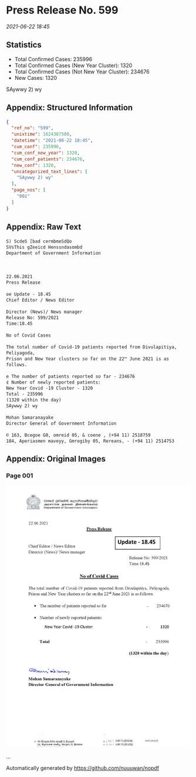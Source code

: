 
# Press Release No. 599
*2021-06-22 18:45*
## Statistics
* Total Confirmed Cases: 235996
* Total Confirmed Cases (New Year Cluster): 1320
* Total Confirmed Cases (Not New Year Cluster): 234676
* New Cases: 1320


SAywwy 2) wy

## Appendix: Structured Information
```json
{
  "ref_no": "599",
  "unixtime": 1624387500,
  "datetime": "2021-06-22 18:45",
  "cum_conf": 235996,
  "cum_conf_new_year": 1320,
  "cum_conf_patients": 234676,
  "new_conf": 1320,
  "uncategorized_text_lines": [
    "SAywwy 2) wy"
  ],
  "page_nos": [
    "001"
  ]
}
```

## Appendix: Raw Text
```text
S) ScdeS [bad cermbmeSdQo
SVsThis gZeeicd Henssndasombd
Department of Government Information

 

22.06.2021
Press Release

oe Update - 18.45
Chief Editor / News Editor

Director (News)/ News manager
Release No: 599/2021
Time:18.45

No of Covid Cases

The total number of Covid-19 patients reported from Divulapitiya, Peliyagoda,
Prison and New Year clusters so far on the 22™ June 2021 is as follows.

e The number of patients reported so far - 234676
¢ Number of newly reported patients:
New Year Covid -19 Cluster - 1320
Total - 235996
(1320 within the day)
SAywwy 2) wy

Mohan Samaranayake
Director General of Government Information

© 163, Bcegoe G0, omreid 05, & coene , (+94 11) 2518759
184, Aperiasmen maveyy, Gmrogiby 05, Rereans, - (+94 11) 2514753

```

## Appendix: Original Images

### Page 001

![page_no](https://raw.githubusercontent.com/nuuuwan/nopdf_data/main/nopdf.dgigovlk.ref599.page001.jpeg)
        

...

Automatically generated by https://github.com/nuuuwan/nopdf

    
    